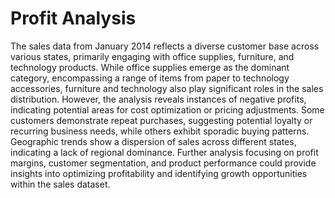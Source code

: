 #  Profit Analysis
The sales data from January 2014 reflects a diverse customer base across various states, primarily engaging with office supplies, furniture, and technology products. While office supplies emerge as the dominant category, encompassing a range of items from paper to technology accessories, furniture and technology also play significant roles in the sales distribution. However, the analysis reveals instances of negative profits, indicating potential areas for cost optimization or pricing adjustments. Some customers demonstrate repeat purchases, suggesting potential loyalty or recurring business needs, while others exhibit sporadic buying patterns. Geographic trends show a dispersion of sales across different states, indicating a lack of regional dominance. Further analysis focusing on profit margins, customer segmentation, and product performance could provide insights into optimizing profitability and identifying growth opportunities within the sales dataset.
